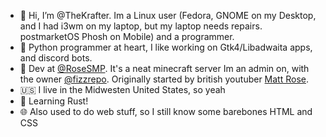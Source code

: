 - 👋 Hi, I’m @TheKrafter. Im a Linux user (Fedora, GNOME on my Desktop, and I had i3wm on my laptop, but my laptop needs repairs. postmarketOS Phosh on Mobile) and a programmer.
- 🐍 Python programmer at heart, I like working on Gtk4/Libadwaita apps, and discord bots.
- 💼 Dev at [@RoseSMP](https://github.com/RoseSMP). It's a neat minecraft server Im an admin on, with the owner [@fizzrepo](https://github.com/fizzrepo). Originally started by british youtuber [Matt Rose](https://www.youtube.com/c/MattRoseStuff).
- 🇺🇸 I live in the Midwesten United States, so yeah
- :crab: Learning Rust!
- 🌐 Also used to do web stuff, so I still know some barebones HTML and CSS




